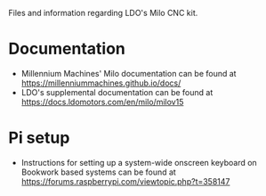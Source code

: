 Files and information regarding LDO's Milo CNC kit.

# Documentation

- Millennium Machines' Milo documentation can be found at https://millenniummachines.github.io/docs/
- LDO's supplemental documentation can be found at https://docs.ldomotors.com/en/milo/milov15

# Pi setup

- Instructions for setting up a system-wide onscreen keyboard on Bookwork based systems can be found at https://forums.raspberrypi.com/viewtopic.php?t=358147
